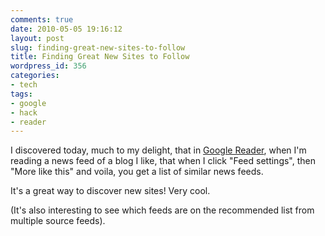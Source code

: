 ```yaml
---
comments: true
date: 2010-05-05 19:16:12
layout: post
slug: finding-great-new-sites-to-follow
title: Finding Great New Sites to Follow
wordpress_id: 356
categories:
- tech
tags:
- google
- hack
- reader
---
```


I discovered today, much to my delight, that in [Google Reader](http://reader.google.com), when I'm reading a news feed of a blog I like, that when I click "Feed settings", then "More like this" and voila, you get a list of similar news feeds.

It's a great way to discover new sites! Very cool.

(It's also interesting to see which feeds are on the recommended list from multiple source feeds).
